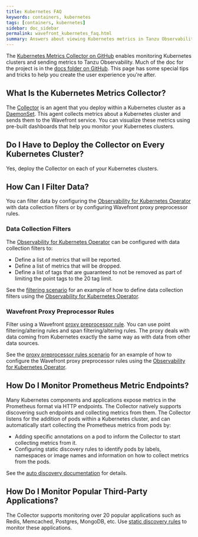 ```yaml
---
title: Kubernetes FAQ
keywords: containers, kubernetes
tags: [containers, kubernetes]
sidebar: doc_sidebar
permalink: wavefront_kubernetes_faq.html
summary: Answers about viewing Kubernetes metrics in Tanzu Observability (formerly known as VMware Aria Operations for Applications).
---
```


The [Kubernetes Metrics Collector on GitHub](https://github.com/wavefrontHQ/observability-for-kubernetes) enables monitoring Kubernetes clusters and sending metrics to Tanzu Observability. Much of the doc for the project is in the [docs folder on GitHub](https://github.com/wavefrontHQ/observability-for-kubernetes/tree/main/docs/collector). This page has some special tips and tricks to help you create the user experience you're after.

<!--- Consider including Improve Display Speed with Sampling Option here --->

## What Is the Kubernetes Metrics Collector?

The [Collector](https://github.com/wavefrontHQ/observability-for-kubernetes) is an agent that you deploy within a Kubernetes cluster as a [DaemonSet](https://kubernetes.io/docs/concepts/workloads/controllers/daemonset/). This agent collects metrics about a Kubernetes cluster and sends them to the Wavefront service. You can visualize these metrics using pre-built dashboards that help you monitor your Kubernetes clusters.

## Do I Have to Deploy the Collector on Every Kubernetes Cluster?

Yes, deploy the Collector on each of your Kubernetes clusters.

## How Can I Filter Data?

You can filter data by configuring the [Observability for Kubernetes Operator](https://github.com/wavefrontHQ/observability-for-kubernetes) with data collection filters or by configuring Wavefront proxy preprocessor rules.

### Data Collection Filters

The [Observability for Kubernetes Operator](https://github.com/wavefrontHQ/observability-for-kubernetes) can be configured with data collection filters to:

* Define a list of metrics that will be reported.
* Define a list of metrics that will be dropped.
* Define a list of tags that are guaranteed to not be removed as part of limiting the point tags to the 20 tag limit.

See the [filtering scenario](https://github.com/wavefrontHQ/observability-for-kubernetes/blob/main/deploy/scenarios/wavefront-collector-filtering.yaml) for an example of how to define data collection filters using the [Observability for Kubernetes Operator](https://github.com/wavefrontHQ/observability-for-kubernetes).

### Wavefront Proxy Preprocessor Rules

Filter using a Wavefront [proxy preprocessor rule](proxies_preprocessor_rules.html). You can use point filtering/altering rules and span filtering/altering rules. The proxy deals with data coming from Kubernetes exactly the same way as with data from other data sources.

See the [proxy preprocessor rules scenario](https://github.com/wavefrontHQ/observability-for-kubernetes/blob/main/deploy/scenarios/wavefront-proxy-preprocessor-rules.yaml) for an example of how to configure the Wavefront proxy preprocessor rules using the [Observability for Kubernetes Operator](https://github.com/wavefrontHQ/observability-for-kubernetes).

## How Do I Monitor Prometheus Metric Endpoints?

Many Kubernetes components and applications expose metrics in the Prometheus format via HTTP endpoints. The Collector natively supports discovering such endpoints and collecting metrics from them. The Collector listens for the addition of pods within a Kubernetes cluster, and can automatically start collecting the Prometheus metrics from pods by:

* Adding specific annotations on a pod to inform the Collector to start collecting metrics from it.
* Configuring static discovery rules to identify pods by labels, namespaces or image names and information on how to collect metrics from the pods.

See the [auto discovery documentation](https://github.com/wavefrontHQ/observability-for-kubernetes/blob/main/docs/collector/discovery.md) for details.

## How Do I Monitor Popular Third-Party Applications?

The Collector supports monitoring over 20 popular applications such as Redis, Memcached, Postgres, MongoDB, etc. Use [static discovery rules](https://github.com/wavefrontHQ/observability-for-kubernetes/blob/main/docs/collector/discovery.md#rule-based-discovery) to monitor these applications.
